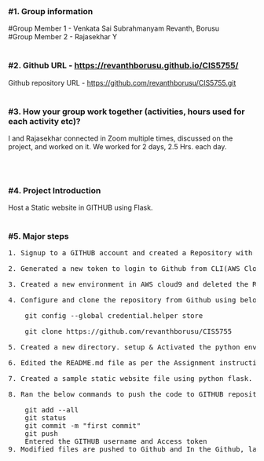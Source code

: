 <html>
	<body>
		<div>
			<br>
			<h3> #1. Group information</h3>
			    #Group Member 1 - Venkata Sai Subrahmanyam Revanth, Borusu<br>
			    #Group Member 2 - Rajasekhar Y<br>
				<br>
			<h3>#2. Github URL -   <a href="https://revanthborusu.github.io/CIS5755/">https://revanthborusu.github.io/CIS5755/</a> </h3>
			     Github repository URL - <a href="https://github.com/revanthborusu/CIS5755.git">https://github.com/revanthborusu/CIS5755.git</a>
			<br>
				<br>
			<h3>#3. How your group work together (activities, hours used for each activity etc)?  </h3>
				<p>I and Rajasekhar connected in Zoom multiple times, discussed on the project, and worked on it. We worked for 2 days, 2.5 Hrs. each day.</p>
			<br><br>	
			<h3>#4. Project Introduction </h3>
			    Host a Static website in GITHUB using Flask. <br>
				<br>
			<h3>#5. Major steps</h3>
			<pre>
1. Signup to a GITHUB account and created a Repository with name 'CIS5755'<br>
2. Generated a new token to login to Github from CLI(AWS Cloud9 CLI).<br>
3. Created a new environment in AWS cloud9 and deleted the Readme.md file.<br>
4. Configure and clone the repository from Github using below commands.<br>
	git config --global credential.helper store<br>
	git clone https://github.com/revanthborusu/CIS5755<br>
5. Created a new directory. setup & Activated the python environment in it.<br>
6. Edited the README.md file as per the Assignment instructions.<br>
7. Created a sample static website file using python flask.<br>
8. Ran the below commands to push the code to GITHUB repository<br>
	git add --all
	git status
	git commit -m "first commit"
	git push
	Entered the GITHUB username and Access token
9. Modified files are pushed to Github and In the Github, latest changes are reflected.
			</pre>
		</div>
	</body>
</html>
		
